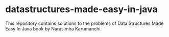# datastructures-made-easy-in-java
This repository contains solutions to the problems of Data Structures Made Easy In Java book by Narasimha Karumanchi.
